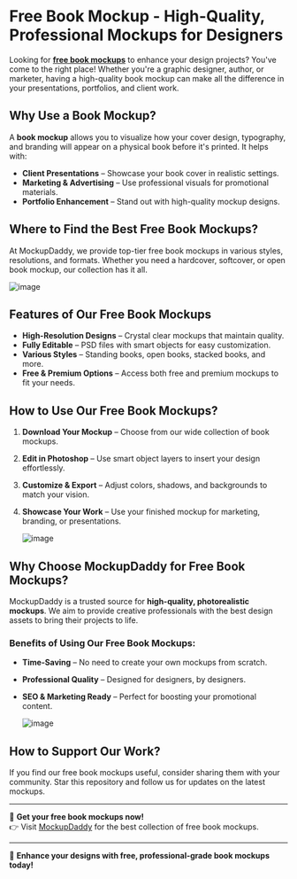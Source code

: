 # Free Book Mockup - High-Quality, Professional Mockups for Designers  

Looking for **[free book mockups](https://www.mockupdaddy.com/book-mockup)** to enhance your design projects? You've come to the right place! Whether you're a graphic designer, author, or marketer, having a high-quality book mockup can make all the difference in your presentations, portfolios, and client work.  

## Why Use a Book Mockup?  

A **book mockup** allows you to visualize how your cover design, typography, and branding will appear on a physical book before it's printed. It helps with:  

- **Client Presentations** – Showcase your book cover in realistic settings.  
- **Marketing & Advertising** – Use professional visuals for promotional materials.  
- **Portfolio Enhancement** – Stand out with high-quality mockup designs.  

## Where to Find the Best Free Book Mockups?  

At MockupDaddy, we provide top-tier free book mockups in various styles, resolutions, and formats. Whether you need a hardcover, softcover, or open book mockup, our collection has it all.  

![image](https://github.com/user-attachments/assets/3970e328-7355-4906-a01b-77af50240bd8)


## Features of Our Free Book Mockups  

- **High-Resolution Designs** – Crystal clear mockups that maintain quality.  
- **Fully Editable** – PSD files with smart objects for easy customization.  
- **Various Styles** – Standing books, open books, stacked books, and more.  
- **Free & Premium Options** – Access both free and premium mockups to fit your needs.  

## How to Use Our Free Book Mockups?  

1. **Download Your Mockup** – Choose from our wide collection of book mockups.  
2. **Edit in Photoshop** – Use smart object layers to insert your design effortlessly.  
3. **Customize & Export** – Adjust colors, shadows, and backgrounds to match your vision.  
4. **Showcase Your Work** – Use your finished mockup for marketing, branding, or presentations.

   ![image](https://github.com/user-attachments/assets/5822709d-7260-4137-a576-be4572ad9be8)


## Why Choose MockupDaddy for Free Book Mockups?  

MockupDaddy is a trusted source for **high-quality, photorealistic mockups**. We aim to provide creative professionals with the best design assets to bring their projects to life.  

### Benefits of Using Our Free Book Mockups:  

- **Time-Saving** – No need to create your own mockups from scratch.  
- **Professional Quality** – Designed for designers, by designers.  
- **SEO & Marketing Ready** – Perfect for boosting your promotional content.

  ![image](https://github.com/user-attachments/assets/5ada0334-e028-442e-b504-8beaf00cdb69)


## How to Support Our Work?  

If you find our free book mockups useful, consider sharing them with your community. Star this repository and follow us for updates on the latest mockups.  

---

📢 **Get your free book mockups now!**  
👉 Visit [MockupDaddy](https://www.mockupdaddy.com/) for the best collection of free book mockups.  

---

🚀 **Enhance your designs with free, professional-grade book mockups today!**  
